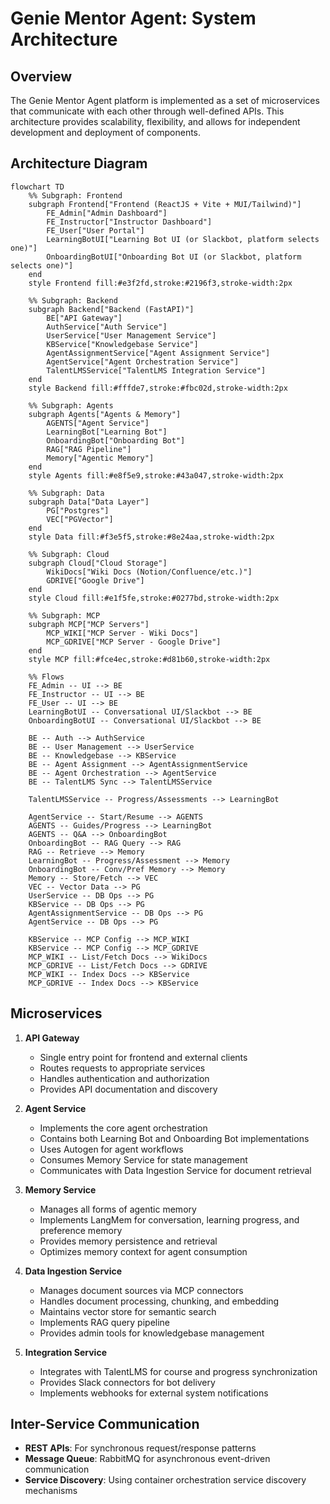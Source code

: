 # Genie Mentor Agent: System Architecture

## Overview

The Genie Mentor Agent platform is implemented as a set of microservices that communicate with each other through well-defined APIs. This architecture provides scalability, flexibility, and allows for independent development and deployment of components.

## Architecture Diagram

```mermaid
flowchart TD
    %% Subgraph: Frontend
    subgraph Frontend["Frontend (ReactJS + Vite + MUI/Tailwind)"]
        FE_Admin["Admin Dashboard"]
        FE_Instructor["Instructor Dashboard"]
        FE_User["User Portal"]
        LearningBotUI["Learning Bot UI (or Slackbot, platform selects one)"]
        OnboardingBotUI["Onboarding Bot UI (or Slackbot, platform selects one)"]
    end
    style Frontend fill:#e3f2fd,stroke:#2196f3,stroke-width:2px

    %% Subgraph: Backend
    subgraph Backend["Backend (FastAPI)"]
        BE["API Gateway"]
        AuthService["Auth Service"]
        UserService["User Management Service"]
        KBService["Knowledgebase Service"]
        AgentAssignmentService["Agent Assignment Service"]
        AgentService["Agent Orchestration Service"]
        TalentLMSService["TalentLMS Integration Service"]
    end
    style Backend fill:#fffde7,stroke:#fbc02d,stroke-width:2px

    %% Subgraph: Agents
    subgraph Agents["Agents & Memory"]
        AGENTS["Agent Service"]
        LearningBot["Learning Bot"]
        OnboardingBot["Onboarding Bot"]
        RAG["RAG Pipeline"]
        Memory["Agentic Memory"]
    end
    style Agents fill:#e8f5e9,stroke:#43a047,stroke-width:2px

    %% Subgraph: Data
    subgraph Data["Data Layer"]
        PG["Postgres"]
        VEC["PGVector"]
    end
    style Data fill:#f3e5f5,stroke:#8e24aa,stroke-width:2px

    %% Subgraph: Cloud
    subgraph Cloud["Cloud Storage"]
        WikiDocs["Wiki Docs (Notion/Confluence/etc.)"]
        GDRIVE["Google Drive"]
    end
    style Cloud fill:#e1f5fe,stroke:#0277bd,stroke-width:2px

    %% Subgraph: MCP
    subgraph MCP["MCP Servers"]
        MCP_WIKI["MCP Server - Wiki Docs"]
        MCP_GDRIVE["MCP Server - Google Drive"]
    end
    style MCP fill:#fce4ec,stroke:#d81b60,stroke-width:2px

    %% Flows
    FE_Admin -- UI --> BE
    FE_Instructor -- UI --> BE
    FE_User -- UI --> BE
    LearningBotUI -- Conversational UI/Slackbot --> BE
    OnboardingBotUI -- Conversational UI/Slackbot --> BE

    BE -- Auth --> AuthService
    BE -- User Management --> UserService
    BE -- Knowledgebase --> KBService
    BE -- Agent Assignment --> AgentAssignmentService
    BE -- Agent Orchestration --> AgentService
    BE -- TalentLMS Sync --> TalentLMSService

    TalentLMSService -- Progress/Assessments --> LearningBot

    AgentService -- Start/Resume --> AGENTS
    AGENTS -- Guides/Progress --> LearningBot
    AGENTS -- Q&A --> OnboardingBot
    OnboardingBot -- RAG Query --> RAG
    RAG -- Retrieve --> Memory
    LearningBot -- Progress/Assessment --> Memory
    OnboardingBot -- Conv/Pref Memory --> Memory
    Memory -- Store/Fetch --> VEC
    VEC -- Vector Data --> PG
    UserService -- DB Ops --> PG
    KBService -- DB Ops --> PG
    AgentAssignmentService -- DB Ops --> PG
    AgentService -- DB Ops --> PG

    KBService -- MCP Config --> MCP_WIKI
    KBService -- MCP Config --> MCP_GDRIVE
    MCP_WIKI -- List/Fetch Docs --> WikiDocs
    MCP_GDRIVE -- List/Fetch Docs --> GDRIVE
    MCP_WIKI -- Index Docs --> KBService
    MCP_GDRIVE -- Index Docs --> KBService
```

## Microservices

1. **API Gateway**
   - Single entry point for frontend and external clients
   - Routes requests to appropriate services
   - Handles authentication and authorization
   - Provides API documentation and discovery

2. **Agent Service**
   - Implements the core agent orchestration
   - Contains both Learning Bot and Onboarding Bot implementations
   - Uses Autogen for agent workflows
   - Consumes Memory Service for state management
   - Communicates with Data Ingestion Service for document retrieval

3. **Memory Service**
   - Manages all forms of agentic memory
   - Implements LangMem for conversation, learning progress, and preference memory
   - Provides memory persistence and retrieval
   - Optimizes memory context for agent consumption

4. **Data Ingestion Service**
   - Manages document sources via MCP connectors
   - Handles document processing, chunking, and embedding
   - Maintains vector store for semantic search
   - Implements RAG query pipeline
   - Provides admin tools for knowledgebase management

5. **Integration Service**
   - Integrates with TalentLMS for course and progress synchronization
   - Provides Slack connectors for bot delivery
   - Implements webhooks for external system notifications

## Inter-Service Communication

- **REST APIs**: For synchronous request/response patterns
- **Message Queue**: RabbitMQ for asynchronous event-driven communication
- **Service Discovery**: Using container orchestration service discovery mechanisms
